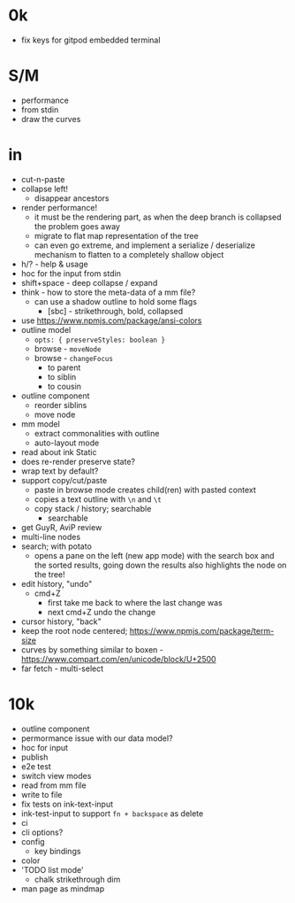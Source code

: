 # 0k

- fix keys for gitpod embedded terminal

# S/M

- performance
- from stdin
- draw the curves

# in

- cut-n-paste
- collapse left!
  - disappear ancestors
- render performance!
  - it must be the rendering part, as when the deep branch is collapsed the problem goes away
  - migrate to flat map representation of the tree
  - can even go extreme, and implement a serialize / deserialize mechanism to flatten to a completely shallow object
- h/? - help & usage
- hoc for the input from stdin
- shift+space - deep collapse / expand
- think - how to store the meta-data of a mm file?
  - can use a shadow outline to hold some flags
    - [sbc] - strikethrough, bold, collapsed
- use https://www.npmjs.com/package/ansi-colors
- outline model
  - `opts: { preserveStyles: boolean }`
  - browse - `moveNode`
  - browse - `changeFocus`
    - to parent
    - to siblin
    - to cousin
- outline component
  - reorder siblins
  - move node
- mm model
  - extract commonalities with outline
  - auto-layout mode
- read about ink Static
- does re-render preserve state?
- wrap text by default?
- support copy/cut/paste
  - paste in browse mode creates child(ren) with pasted context
  - copies a text outline with `\n` and `\t`
  - copy stack / history; searchable
    - searchable
- get GuyR, AviP review
- multi-line nodes
- search; with potato
  - opens a pane on the left (new app mode) with the search box and the sorted results,
    going down the results also highlights the node on the tree!
- edit history, "undo"
  - cmd+Z
    - first take me back to where the last change was
    - next cmd+Z undo the change
- cursor history, "back"
- keep the root node centered; https://www.npmjs.com/package/term-size
- curves by something similar to boxen - https://www.compart.com/en/unicode/block/U+2500
- far fetch - multi-select

# 10k

- outline component
- permormance issue with our data model?
- hoc for input
- publish
- e2e test
- switch view modes
- read from mm file
- write to file
- fix tests on ink-text-input
- ink-test-input to support `fn + backspace` as delete
- ci
- cli options?
- config
  - key bindings
- color
- 'TODO list mode'
  - chalk strikethrough dim
- man page as mindmap
